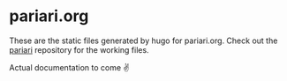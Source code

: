 # pariari.org

These are the static files generated by hugo for pariari.org.
Check out the [pariari](https://github.com/Pariari/pariari) repository for the working files.

Actual documentation to come ✌️
